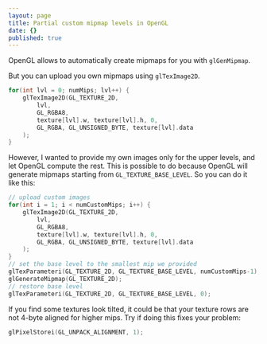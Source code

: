 ```yaml
---
layout: page
title: Partial custom mipmap levels in OpenGL
date: {}
published: true
---
```


OpenGL allows to automatically create mipmaps for you with `glGenMipmap`.

But you can upload you own mipmaps using `glTexImage2D`.

```c
for(int lvl = 0; numMips; lvl++) {
    glTexImage2D(GL_TEXTURE_2D,
        lvl,
        GL_RGBA8,
        texture[lvl].w, texture[lvl].h, 0,
        GL_RGBA, GL_UNSIGNED_BYTE, texture[lvl].data
    );
}
```

However, I wanted to provide my own images only for the upper levels, and let OpenGL compute the rest.
This is possible to do because OpenGL will generate mipmaps starting from `GL_TEXTURE_BASE_LEVEL`.
So you can do it like this:

```c
// upload custom images
for(int i = 1; i < numCustomMips; i++) {
    glTexImage2D(GL_TEXTURE_2D,
        lvl,
        GL_RGBA8,
        texture[lvl].w, texture[lvl].h, 0,
        GL_RGBA, GL_UNSIGNED_BYTE, texture[lvl].data
    );
}
// set the base level to the smallest mip we provided
glTexParameteri(GL_TEXTURE_2D, GL_TEXTURE_BASE_LEVEL, numCustomMips-1);
glGenerateMipmap(GL_TEXTURE_2D);
// restore base level
glTexParameteri(GL_TEXTURE_2D, GL_TEXTURE_BASE_LEVEL, 0);
```

If you find some textures look tilted, it could be that your texture rows are not 4-byte aligned for higher mips. Try if doing this fixes your problem:

```c
glPixelStorei(GL_UNPACK_ALIGNMENT, 1);
```

